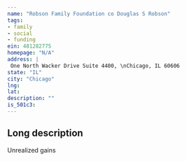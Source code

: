 ```yaml
---
name: "Robson Family Foundation co Douglas S Robson"
tags:
- family
- social
- funding
ein: 481282775
homepage: "N/A"
address: |
 One North Wacker Drive Suite 4400, \nChicago, IL 60606
state: "IL"
city: "Chicago"
lng: 
lat: 
description: ""
is_501c3: 
---
```


## Long description

Unrealized gains
